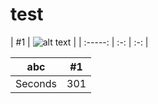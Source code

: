# test

| #1  | ![alt text](http://www.freepngimg.com/download/castle/8-2-castle-free-png-image.png) |
| :-----: | :-: | :-: |



| abc | #1  |
| :-----: | :-: | 
| Seconds | 301 | 
